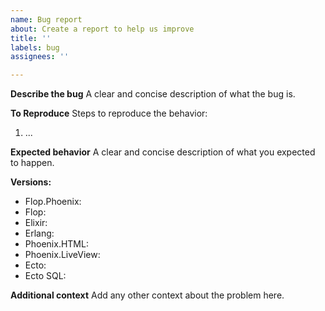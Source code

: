 ```yaml
---
name: Bug report
about: Create a report to help us improve
title: ''
labels: bug
assignees: ''

---
```


**Describe the bug**
A clear and concise description of what the bug is.

**To Reproduce**
Steps to reproduce the behavior:
1. ...

**Expected behavior**
A clear and concise description of what you expected to happen.

**Versions:**
 - Flop.Phoenix: 
 - Flop: 
 - Elixir: 
 - Erlang: 
 - Phoenix.HTML: 
 - Phoenix.LiveView: 
 - Ecto: 
 - Ecto SQL: 

**Additional context**
Add any other context about the problem here.
